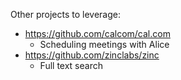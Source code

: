 Other projects to leverage:

- https://github.com/calcom/cal.com
  - Scheduling meetings with Alice
- https://github.com/zinclabs/zinc
  - Full text search